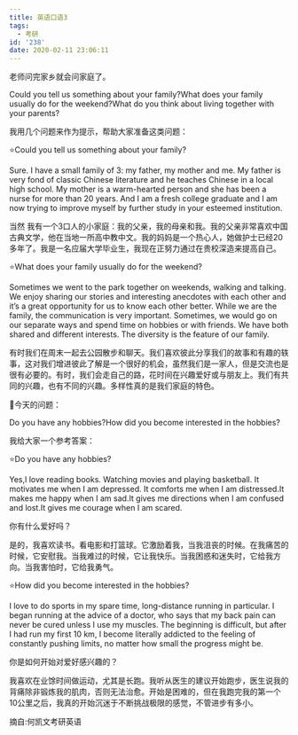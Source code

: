 ```yaml
---
title: 英语口语3
tags:
  - 考研
id: '238'
date: 2020-02-11 23:06:11
---
```


老师问完家乡就会问家庭了。

Could you tell us something about your family?What does your family usually do for the weekend?What do you think about living together with your parents?

我用几个问题来作为提示，帮助大家准备这类问题：

⭐Could you tell us something about your family?

Sure. I have a small family of 3: my father, my mother and me. My father is very fond of classic Chinese literature and he teaches Chinese in a local high school. My mother is a warm-hearted person and she has been a nurse for more than 20 years. And I am a fresh college graduate and I am now trying to improve myself by further study in your esteemed institution.

当然 我有一个3口人的小家庭：我的父亲，我的母亲和我。我的父亲非常喜欢中国古典文学，他在当地一所高中教中文。我的妈妈是一个热心人，她做护士已经20多年了。我是一名应届大学毕业生，我现在正努力通过在贵校深造来提高自己。

⭐What does your family usually do for the weekend?

Sometimes we went to the park together on weekends, walking and talking. We enjoy sharing our stories and interesting anecdotes with each other and it’s a great opportunity for us to know each other better. While we are the family, the communication is very important. Sometimes, we would go on our separate ways and spend time on hobbies or with friends. We have both shared and different interests. The diversity is the feature of our family.

有时我们在周末一起去公园散步和聊天。我们喜欢彼此分享我们的故事和有趣的轶事，这对我们增进彼此了解是一个很好的机会，虽然我们是一家人，但是交流也是很有必要的。有时，我们会走自己的路，花时间在兴趣爱好或与朋友上。我们有共同的兴趣，也有不同的兴趣。多样性真的是我们家庭的特色。

🎁今天的问题：

Do you have any hobbies?How did you become interested in the hobbies?

我给大家一个参考答案：

⭐Do you have any hobbies?

Yes,I love reading books. Watching movies and playing basketball. It motivates me when I am depressed. It comforts me when I am distressed.It makes me happy when I am sad.It gives me directions when I am confused and lost.It gives me courage when I am scared.

你有什么爱好吗？

是的，我喜欢读书。看电影和打篮球。它激励着我，当我沮丧的时候。在我痛苦的时候，它安慰我。当我难过的时候，它让我快乐。当我困惑和迷失时，它给我方向。当我害怕时，它给我勇气。

⭐How did you become interested in the hobbies?

I love to do sports in my spare time, long-distance running in particular. I began running at the advice of a doctor, who says that my back pain can never be cured unless I use my muscles. The beginning is difficult, but after I had run my first 10 km, I become literally addicted to the feeling of constantly pushing limits, no matter how small the progress might be.

你是如何开始对爱好感兴趣的？

我喜欢在业馀时间做运动，尤其是长跑。我听从医生的建议开始跑步，医生说我的背痛除非锻炼我的肌肉，否则无法治愈。开始是困难的，但在我跑完我的第一个10公里之后，我真的开始沉迷于不断挑战极限的感觉，不管进步有多小。

摘自:何凯文考研英语